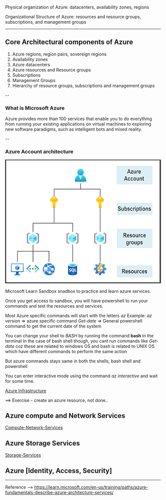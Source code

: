 Physical organization of Azure: datacenters, availability zones, regions

Organizational Structure of Azure: resources and resource groups, subscriptions, and management groups


---

## Core Architectural components of Azure

1. Azure regions, region pairs, sovereign regions
2. Availability zones
3. Azure datacenters
4. Azure resources and Resource groups
5. Subscriptions
6. Management Groups
7. Hierarchy of resource groups, subscriptions and management groups

--

### What is Microsoft Azure
Azure provides more than 100 services that enable you to do everything from running your existing applications on virtual machines to exploring new software paradigms, such as intelligent bots and mixed reality.


--

### Azure Account architecture
![Azure account architecture](../../images/account-architecture.png)

Microsoft Learn Sandbox
    snadbox to practice and learn azure services.

Once you get access to sandbox, you will have powershell to run your commands and test the resources and services.

Most Azure specific commands will start with the letters _az_
Example: _az version_ => azure specific command
        _Get-date_ => General powershell command to get the current date of the system


You can change your shell to _BASH_ by running the command **bash** in the terminal
In the case of bash shell though, you cant run commands like _Get-date_ coz these are related to windows OS and bash is related to UNIX OS which have different commands to perform the same action

But azure commands stays same in both the shells, bash shell and powershell


You can enter interactive mode using the command _az interactive_ and wait for some time.

[Azure Infrastructure](./Azure-architecture-and-services.md#Azure-infrastructure)


==> Exercise - create an azure resource, not done..

## Azure compute and Network Services
[Compute-Network-Services](./compute-and-network-services.md)

## Azure Storage Services
[Storage-Services](./Azure-storage-services.md)

## Azure [Identity, Access, Security]


---

Reference --> https://learn.microsoft.com/en-us/training/paths/azure-fundamentals-describe-azure-architecture-services/